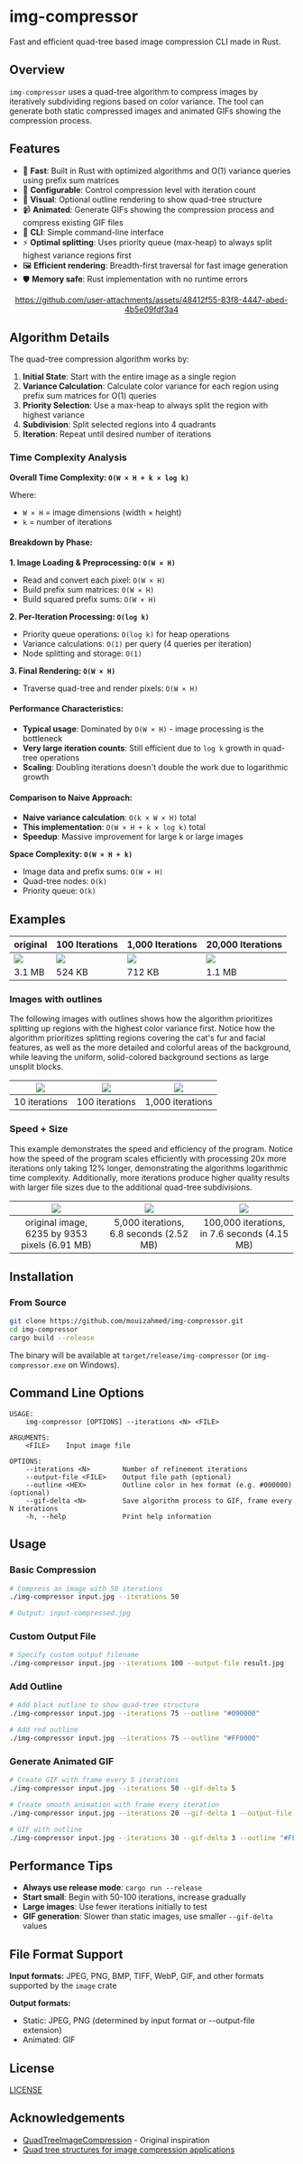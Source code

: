 # img-compressor

Fast and efficient quad-tree based image compression CLI made in Rust.

## Overview

`img-compressor` uses a quad-tree algorithm to compress images by iteratively subdividing regions based on color variance. The tool can generate both static compressed images and animated GIFs showing the compression process.

## Features

- 🚀 **Fast**: Built in Rust with optimized algorithms and O(1) variance queries using prefix sum matrices
- 🎯 **Configurable**: Control compression level with iteration count
- 🎨 **Visual**: Optional outline rendering to show quad-tree structure  
- 📹 **Animated**: Generate GIFs showing the compression process and compress existing GIF files
- 🔧 **CLI**: Simple command-line interface
- ⚡ **Optimal splitting**: Uses priority queue (max-heap) to always split highest variance regions first
- 🖼️ **Efficient rendering**: Breadth-first traversal for fast image generation
- 🛡️ **Memory safe**: Rust implementation with no runtime errors

<div align="center">

https://github.com/user-attachments/assets/48412f55-83f8-4447-abed-4b5e09fdf3a4

</div>  

## Algorithm Details

The quad-tree compression algorithm works by:

1. **Initial State**: Start with the entire image as a single region
2. **Variance Calculation**: Calculate color variance for each region using prefix sum matrices for O(1) queries
3. **Priority Selection**: Use a max-heap to always split the region with highest variance
4. **Subdivision**: Split selected regions into 4 quadrants
5. **Iteration**: Repeat until desired number of iterations

### Time Complexity Analysis

**Overall Time Complexity: `O(W × H + k × log k)`**

Where:
- `W × H` = image dimensions (width × height)
- `k` = number of iterations

#### Breakdown by Phase:

**1. Image Loading & Preprocessing: `O(W × H)`**
- Read and convert each pixel: `O(W × H)`
- Build prefix sum matrices: `O(W × H)`
- Build squared prefix sums: `O(W × H)`

**2. Per-Iteration Processing: `O(log k)`**
- Priority queue operations: `O(log k)` for heap operations
- Variance calculations: `O(1)` per query (4 queries per iteration)
- Node splitting and storage: `O(1)`

**3. Final Rendering: `O(W × H)`**
- Traverse quad-tree and render pixels: `O(W × H)`

#### Performance Characteristics:

- **Typical usage**: Dominated by `O(W × H)` - image processing is the bottleneck
- **Very large iteration counts**: Still efficient due to `log k` growth in quad-tree operations
- **Scaling**: Doubling iterations doesn't double the work due to logarithmic growth

#### Comparison to Naive Approach:
- **Naive variance calculation**: `O(k × W × H)` total
- **This implementation**: `O(W × H + k × log k)` total
- **Speedup**: Massive improvement for large k or large images

**Space Complexity: `O(W × H + k)`**
- Image data and prefix sums: `O(W × H)`
- Quad-tree nodes: `O(k)`
- Priority queue: `O(k)`  

## Examples

|original | 100 Iterations           | 1,000 Iterations          | 20,000 Iterations          |
| ------------------------ | ------------------------ | ------------------------- | -------------------------- |
| ![](images/example1/cat.jpg) | ![](images/example1/cat-compressed-100.jpg)  | ![](images/example1/cat-compressed-1000.jpg)  | ![](images/example1/cat-compressed-20000.jpg)  |
| 3.1 MB | 524 KB | 712 KB | 1.1 MB |

### Images with outlines

The following images with outlines shows how the algorithm prioritizes splitting up regions with the highest color variance first. Notice how the algorithm prioritizes splitting regions covering the cat's fur and facial features, as well as the more detailed and colorful areas of the background, while leaving the uniform, solid-colored background sections as large unsplit blocks.

| ![](images/example1/cat-compressed-10-outline.jpg) | ![](images/example1/cat-compressed-100-outline.jpg) | ![](images/example1/cat-compressed-1000-outline.jpg) |
| :---: | :---: | :---: |
| 10 iterations | 100 iterations | 1,000 iterations |

### Speed + Size

This example demonstrates the speed and efficiency of the program. Notice how the speed of the program scales efficiently with processing 20x more iterations only taking 12% longer, demonstrating the algorithms logarithmic time complexity. Additionally, more iterations produce higher quality results with larger file sizes due to the additional quad-tree subdivisions.

| ![](images/example2/city.jpg) | ![](images/example2/city-compressed-5000.jpg) | ![](images/example2/city-compressed-100000.jpg) |
| :---: | :---: | :---: |
| original image, 6235 by 9353 pixels (6.91 MB) | 5,000 iterations, 6.8 seconds (2.52 MB) | 100,000 iterations, in 7.6 seconds (4.15 MB) |

## Installation

### From Source
```bash
git clone https://github.com/mouizahmed/img-compressor.git
cd img-compressor
cargo build --release
```

The binary will be available at `target/release/img-compressor` (or `img-compressor.exe` on Windows).

## Command Line Options

```
USAGE:
    img-compressor [OPTIONS] --iterations <N> <FILE>

ARGUMENTS:
    <FILE>    Input image file

OPTIONS:
    --iterations <N>        Number of refinement iterations
    --output-file <FILE>    Output file path (optional)
    --outline <HEX>         Outline color in hex format (e.g. #000000) (optional)
    --gif-delta <N>         Save algorithm process to GIF, frame every N iterations
    -h, --help              Print help information
```

## Usage

### Basic Compression
```bash
# Compress an image with 50 iterations
./img-compressor input.jpg --iterations 50

# Output: input-compressed.jpg
```

### Custom Output File
```bash
# Specify custom output filename
./img-compressor input.jpg --iterations 100 --output-file result.jpg
```

### Add Outline
```bash
# Add black outline to show quad-tree structure
./img-compressor input.jpg --iterations 75 --outline "#000000"

# Add red outline
./img-compressor input.jpg --iterations 75 --outline "#FF0000"
```

### Generate Animated GIF
```bash
# Create GIF with frame every 5 iterations
./img-compressor input.jpg --iterations 50 --gif-delta 5

# Create smooth animation with frame every iteration
./img-compressor input.jpg --iterations 20 --gif-delta 1 --output-file smooth.gif

# GIF with outline
./img-compressor input.jpg --iterations 30 --gif-delta 3 --outline "#FFFFFF" --output-file outlined.gif
```

## Performance Tips

- **Always use release mode**: `cargo run --release`
- **Start small**: Begin with 50-100 iterations, increase gradually
- **Large images**: Use fewer iterations initially to test
- **GIF generation**: Slower than static images, use smaller `--gif-delta` values

## File Format Support

**Input formats:** JPEG, PNG, BMP, TIFF, WebP, GIF, and other formats supported by the `image` crate

**Output formats:** 
- Static: JPEG, PNG (determined by input format or --output-file extension)
- Animated: GIF

## License

[LICENSE](LICENSE)

## Acknowledgements

- [QuadTreeImageCompression](https://github.com/Inspiaaa/QuadTreeImageCompression) - Original inspiration
- [Quad tree structures for image compression applications](https://www.sciencedirect.com/science/article/abs/pii/0306457392900636)

